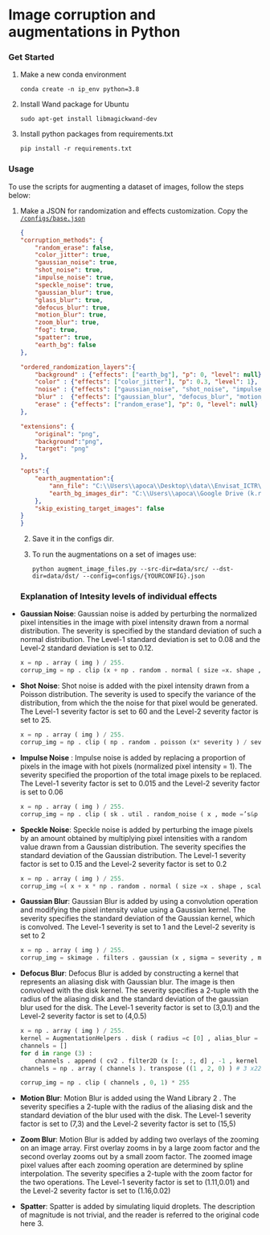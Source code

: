# Image corruption and augmentations in Python

### Get Started
1. Make a new conda environment 
    ```shell
    conda create -n ip_env python=3.8
    ```

2. Install Wand package for Ubuntu
    ```shell
    sudo apt-get install libmagickwand-dev
    ```

3. Install python packages from requirements.txt
    ```shell
    pip install -r requirements.txt
    ```

### Usage

To use the scripts for augmenting a dataset of images, follow the steps below:

1. Make a JSON for randomization and effects customization. Copy the [`/configs/base.json`](/configs/base.json)
    ```json
    {
    "corruption_methods": {
        "random_erase": false,
        "color_jitter": true,
        "gaussian_noise": true,
        "shot_noise": true,
        "impulse_noise": true,
        "speckle_noise": true,
        "gaussian_blur": true,
        "glass_blur": true,
        "defocus_blur": true,
        "motion_blur": true,
        "zoom_blur": true,
        "fog": true,
        "spatter": true,
        "earth_bg": false
    },

    "ordered_randomization_layers":{
        "background" : {"effects": ["earth_bg"], "p": 0, "level": null},
        "color" : {"effects": ["color_jitter"], "p": 0.3, "level": 1},
        "noise" : {"effects": ["gaussian_noise", "shot_noise", "impulse_noise", "speckle_noise"], "p": 0.4, "level": 1},
        "blur" :  {"effects": ["gaussian_blur", "defocus_blur", "motion_blur", "zoom_blur", "spatter"], "p": 0.3, "level": 1},
        "erase" : {"effects": ["random_erase"], "p": 0, "level": null}
    },
    
    "extensions": {
        "original": "png",
        "background":"png",
        "target": "png"
    },

    "opts":{
        "earth_augmentation":{
            "ann_file": "C:\\Users\\apoca\\Desktop\\data\\Envisat_ICTR\\json_data\\bbox\\train_bbox.json",
            "earth_bg_images_dir": "C:\\Users\\apoca\\Google Drive (k.r.barad@student.tudelft.nl)\\Envisat\\data\\Himawari-8\\01_June_2020_0000_1300"
        },
        "skip_existing_target_images": false 
    }
    }
    ```

    2. Save it in the configs dir. 

    3. To run the augmentations on a set of images use:
        ```shell 
        python augment_image_files.py --src-dir=data/src/ --dst-dir=data/dst/ --config=configs/{YOURCONFIG}.json  
        ```


    ### Explanation of Intesity levels of individual effects
- **Gaussian Noise**:  Gaussian noise is added by perturbing the normalized pixel intensities in the image with pixel intensity drawn from a normal distribution. The severity is specified by the standard deviation of such a normal distribution. The Level-1 standard deviation is set to 0.08 and the Level-2 standard deviation is set to 0.12. 
    ```python
    x = np . array ( img ) / 255.
    corrup_img = np . clip (x + np . random . normal ( size =x. shape , scale = severity ) , 0,1) * 255
    ```

- **Shot Noise**: Shot noise is added with the pixel intensity drawn from a Poisson distribution. The severity is used to specify the variance of the distribution, from which the the noise for that pixel would be generated. The Level-1 severity factor is set to 60 and the Level-2 severity factor is set to 25.
    ```python
    x = np . array ( img ) / 255.
    corrup_img = np . clip ( np . random . poisson (x* severity ) / severity , 0, 1) *255
    ```

- **Impulse Noise** : Impulse noise is added by replacing a proportion of pixels in the image with hot pixels (normalized pixel intensity = 1). The severity specified the proportion of the total image pixels to be replaced. The Level-1 severity factor is set to 0.015 and the Level-2 severity factor is set to 0.06
    ```python 
    x = np . array ( img ) / 255.
    corrup_img = np . clip ( sk . util . random_noise ( x , mode =’s&p ’, amount = c) ,0 , 1) *255
    ```

- **Speckle Noise**: Speckle noise is added by perturbing the image pixels by an amount obtained by multiplying pixel intensities with a random value drawn from a Gaussian distribution. The severity specifies
the standard deviation of the Gaussian distribution. The Level-1 severity factor is set to 0.15 and the Level-2 severity factor is set to 0.2
    ```python
    x = np . array ( img ) / 255.
    corrup_img =( x + x * np . random . normal ( size =x . shape , scale = severity ) , 0, 1) *255
    ```

- **Gaussian Blur**: Gaussian Blur is added by using a convolution operation and modifying the pixel intensity value using a Gaussian kernel. The severity specifies the standard deviation of the Gaussian kernel, which is convolved. The Level-1 severity is set to 1 and the Level-2 severity is set to 2
    ```python
    x = np . array ( img ) / 255.
    corrup_img = skimage . filters . gaussian (x , sigma = severity , multichannel = True ) ,0, 1) * 255
    ```

- **Defocus Blur**: Defocus Blur is added by constructing a kernel that represents an aliasing disk with Gaussian blur. The image is then convolved with the disk kernel. The severity specifies a 2-tuple with the radius of the aliasing disk and the standard deviation of the gaussian blur used for the disk. The Level-1 severity factor is set to (3,0.1) and the Level-2 severity factor is set to (4,0.5)
    ```python
    x = np . array ( img ) / 255.
    kernel = AugmentationHelpers . disk ( radius =c [0] , alias_blur = c [1])
    channels = []
    for d in range (3) :
        channels . append ( cv2 . filter2D (x [: , :, d] , -1 , kernel ))
    channels = np . array ( channels ). transpose ((1 , 2, 0) ) # 3 x224x224 -> 224 x224x3

    corrup_img = np . clip ( channels , 0, 1) * 255
    ```

- **Motion Blur**: Motion Blur is added using the Wand Library 2 . The severity specifies a 2-tuple with the radius of the aliasing disk and the standard deviation of the blur used with the disk. The Level-1 severity factor is set to (7,3) and the Level-2 severity factor is set to (15,5) 

- **Zoom Blur**: Motion Blur is added by adding two overlays of the zooming on an image array. First overlay zooms in by a large zoom factor and the second overlay zooms out by a small zoom factor. The zoomed image pixel values after each zooming operation are determined by spline interpolation. The severity specifies a 2-tuple with the zoom factor for the two operations. The Level-1 severity factor is set to (1.11,0.01) and the Level-2 severity factor is set to (1.16,0.02)

- **Spatter**: Spatter is added by simulating liquid droplets. The description of magnitude is not trivial, and the reader is referred to the original code here 3.